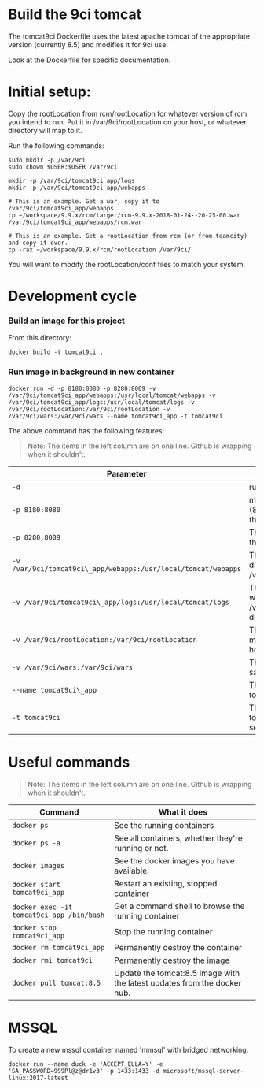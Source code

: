 # Build the 9ci tomcat

The tomcat9ci Dockerfile uses the latest apache tomcat of the appropriate version (currently 8.5) and modifies it for 9ci use.

Look at the Dockerfile for specific documentation.

# Initial setup:

Copy the rootLocation from rcm/rootLocation for whatever version of rcm you intend to run. Put it in /var/9ci/rootLocation on your host, or whatever directory will map to it.

Run the following commands:

```
sudo mkdir -p /var/9ci
sudo chown $USER:$USER /var/9ci

mkdir -p /var/9ci/tomcat9ci_app/logs
mkdir -p /var/9ci/tomcat9ci_app/webapps

# This is an example. Get a war, copy it to /var/9ci/tomcat9ci_app/webapps
cp ~/workspace/9.9.x/rcm/target/rcm-9.9.x-2018-01-24--20-25-00.war /var/9ci/tomcat9ci_app/webapps/rcm.war

# This is an example. Get a rootLocation from rcm (or from teamcity) and copy it over.
cp -rax ~/workspace/9.9.x/rcm/rootLocation /var/9ci/
```

You will want to modify the rootLocation/conf files to match your system.

# Development cycle

### Build an image for this project

From this directory:

```
docker build -t tomcat9ci .
```

### Run image in background in new container

```
docker run -d -p 8180:8080 -p 8280:8009 -v /var/9ci/tomcat9ci_app/webapps:/usr/local/tomcat/webapps -v /var/9ci/tomcat9ci_app/logs:/usr/local/tomcat/logs -v /var/9ci/rootLocation:/var/9ci/rootLocation -v /var/9ci/wars:/var/9ci/wars --name tomcat9ci_app -t tomcat9ci
```

The above command has the following features:

>Note: The items in the left column are on one line. Github is wrapping when it shouldn't.

Parameter                                                      | Comments
---------------------------------------------------------------|----------------------
`-d`                                                           | run as a background process
`-p 8180:8080`                                                 | map the http docker image port (8080) to 8180 on the host for this container.
`-p 8280:8009`                                                 | The AJP port maps to 8280 on the host for this container.
`-v /var/9ci/tomcat9ci\_app/webapps:/usr/local/tomcat/webapps` | This container's webapps directory will be at /var/9ci/tomcat9ci\_app/webapps
`-v /var/9ci/tomcat9ci\_app/logs:/usr/local/tomcat/logs`       | This container's logs directory will be at /var/9ci/tomcat9ci\_app/logs directory on the host.
`-v /var/9ci/rootLocation:/var/9ci/rootLocation`               | This container's rootLocation will map to the same location on the host.
`-v /var/9ci/wars:/var/9ci/wars`                               | The wars directory maps to the same location on the host.
`--name tomcat9ci\_app`                                        | The name of this container is tomcat9ci\_app.
`-t tomcat9ci`                                                 | The image to build from is tomcat9ci made in the previous section.


# Useful commands

>Note: The items in the left column are on one line. Github is wrapping when it shouldn't.

Command                                     | What it does
--------------------------------------------|-----------------------------------------
`docker ps`                                 | See the running containers
`docker ps -a`                              | See all containers, whether they're running or not.
`docker images`                             | See the docker images you have available.
`docker start tomcat9ci_app`                | Restart an existing, stopped container
`docker exec -it tomcat9ci_app /bin/bash`   | Get a command shell to browse the running container
`docker stop tomcat9ci_app`                 | Stop the running container
`docker rm tomcat9ci_app`                   | Permanently destroy the container
`docker rmi tomcat9ci`                      | Permanently destroy the image
`docker pull tomcat:8.5`                    | Update the tomcat:8.5 image with the latest updates from the docker hub.

# MSSQL

To create a new mssql container named 'mmsql' with bridged networking.

```
docker run --name duck -e 'ACCEPT_EULA=Y' -e 'SA_PASSWORD=999Pl@z@dr1v3' -p 1433:1433 -d microsoft/mssql-server-linux:2017-latest
```


